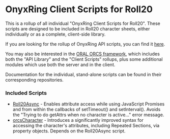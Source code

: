 # OnyxRing Client Scripts for Roll20
This is a rollup of all individual "OnyxRing Client Scripts for Roll20".  These scripts are designed to be included in Roll20 character sheets, either individually or as a complete, client-side library.

If you are looking for the rollup of OnyxRing API scripts, you can find it [here](https://github.com/onyxring/ORAL-for-Roll20).

You may also be interested in the [ORAL ORCS framework](https://github.com/onyxring/Roll20OralOrcs), which includes both the "API Library" and the "Client Scripts" rollups, plus some additional modules which use both the server and in the client. 

Documentation for the individual, stand-alone scripts can be found in their corresponding repositories.

### Included Scripts

* [Roll20Async](https://github.com/onyxring/Roll20Async)      -  Enables attribute access while using JavaScript Promises and from within the callbacks of setTimeout() and setInterval().  Avoids the "Trying to do getAttrs when no character is active..." error message.
* [orcsCharacter](https://github.com/onyxring/orcsCharacter)    -  Introduces a significantly improved syntax for accessing the character's attributes, including Repeated Sections, via property objects.  Depends on the Roll20Async script.
